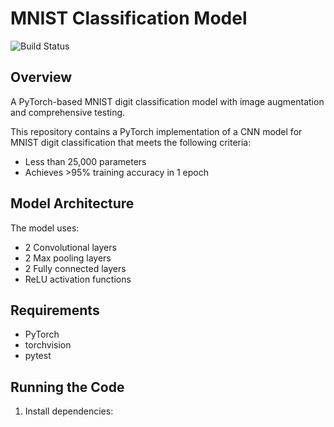 # MNIST Classification Model

![Build Status](https://github.com/AnkitaMungalpara/MLOps-Pytorch-Mnist-Basic/actions/workflows/python-app.yml/badge.svg)

## Overview
A PyTorch-based MNIST digit classification model with image augmentation and comprehensive testing.

This repository contains a PyTorch implementation of a CNN model for MNIST digit classification that meets the following criteria:
- Less than 25,000 parameters
- Achieves >95% training accuracy in 1 epoch

## Model Architecture
The model uses:
- 2 Convolutional layers
- 2 Max pooling layers
- 2 Fully connected layers
- ReLU activation functions

## Requirements
- PyTorch
- torchvision
- pytest

## Running the Code
1. Install dependencies:
